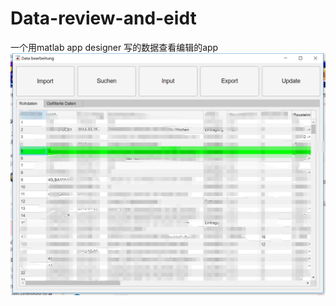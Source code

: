 # Data-review-and-eidt
一个用matlab app designer 写的数据查看编辑的app
![image](https://github.com/Dwd1993/Data-review-and-eidt/blob/afe93cc2c0e0938da1153d8a62cb707b9e0a5933/preview/1.png)
